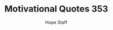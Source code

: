 ---
image: /assets/img/mq/mq_353_crane.png
title: Motivational Quotes 353
categories:
  - Motivational Quotes
author: Hope Staff
notes: Motivational Quotes 353
embed: >-
  EMBED_GOES_HERE
transcript: >-
  SOME LINES OF TEXT START HERE
---